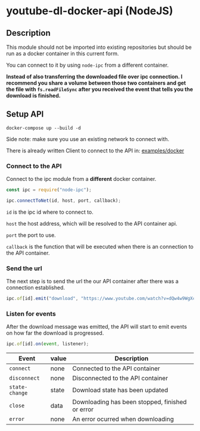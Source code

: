 # youtube-dl-docker-api (NodeJS)

## Description

This module should not be imported into existing repositories but should be run as a docker container in this current form.

You can connect to it by using `node-ipc` from a different container.

**Instead of also transferring the downloaded file over ipc connection. I recommend you share a volume between those two containers and get the file with `fs.readFileSync` after you received the event that tells you the download is finished.**

## Setup API

`docker-compose up --build -d`

Side note: make sure you use an existing network to connect with.

There is already written Client to connect to the API in:
[examples/docker](https://github.com/jorenvandeweyer/youtube-dl-docker-api/tree/master/examples/docker)

### Connect to the API

Connect to the ipc module from a **different** docker container.

```javascript
const ipc = require("node-ipc");

ipc.connectToNet(id, host, port, callback);
```

`id` is the ipc id where to connect to.

`host` the host address, which will be resolved to the API container api.

`port` the port to use.

`callback` is the function that will be executed when there is an connection to the API container.

### Send the url

The next step is to send the url the our API container after there was a connection established.

```javascript
ipc.of[id].emit("download", "https://www.youtube.com/watch?v=dQw4w9WgXcQ");
```

### Listen for events

After the download message was emitted, the API will start to emit events on how far the download is progressed.

```javascript
ipc.of[id].on(event, listener);
```

| Event          | value | Description                                     |
| -------------- | ----- | ----------------------------------------------- |
| `connect`      | none  | Connected to the API container                  |
| `disconnect`   | none  | Disconnected to the API container               |
| `state-change` | state | Download state has been updated                 |
| `close`        | data  | Downloading has been stopped, finished or error |
| `error`        | none  | An error ocurred when downloading               |
